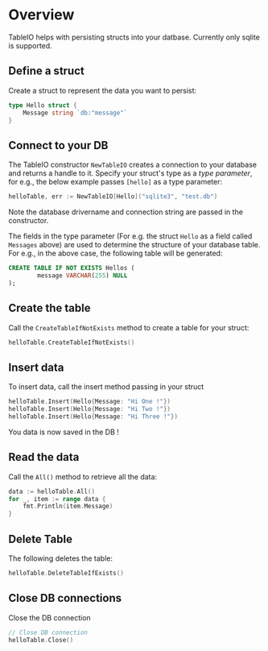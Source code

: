 # Overview 

TableIO helps with persisting structs into your datbase. Currently only sqlite is supported.

## Define a struct

Create a struct to represent the data you want to persist:

```go
type Hello struct {
	Message string `db:"message"`
}
```

## Connect to your DB

The TableIO constructor `NewTableIO` creates a connection to your database and returns a handle to it. Specify your struct's type as a *type parameter*, for e.g., the below example passes `[hello]` as a type parameter:

```go
helloTable, err := NewTableIO[Hello]("sqlite3", "test.db")
```

Note the database drivername and connection string are passed in the constructor.

The fields in the type parameter (For e.g. the struct `Hello` as a field called `Messages` above) are  used to determine the structure of your database table. For e.g., in the above case, the following table will be generated:

```sql
CREATE TABLE IF NOT EXISTS Hellos (
        message VARCHAR(255) NULL
);
```




## Create the table

Call the `CreateTableIfNotExists` method to create a table for your struct:

```go
helloTable.CreateTableIfNotExists()
```

## Insert data
To insert data, call the insert method passing in your struct
```go
helloTable.Insert(Hello{Message: "Hi One !"})
helloTable.Insert(Hello{Message: "Hi Two !"})
helloTable.Insert(Hello{Message: "Hi Three !"})
```
You data is now saved in the DB !


## Read the data 

Call the `All()` method to retrieve all the data:

```go
data := helloTable.All()
for _, item := range data {
    fmt.Println(item.Message)
}
```

## Delete Table
The following deletes the table:

```go
helloTable.DeleteTableIfExists()
```

## Close DB connections

Close the DB connection

```go
// Close DB connection
helloTable.Close()
```

